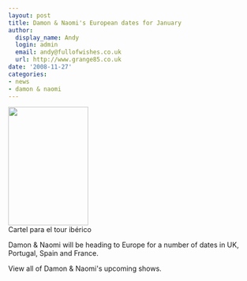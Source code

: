 ```yaml
---
layout: post
title: Damon & Naomi's European dates for January
author:
  display_name: Andy
  login: admin
  email: andy@fullofwishes.co.uk
  url: http://www.grange85.co.uk
date: '2008-11-27'
categories:
- news
- damon & naomi
---
```

<div class="imagebox-a"><a title="Gira de Damon & Naomi, by damagedgoods2006" alt="Gira de Damon & Naomi, by damagedgoods2006" href="http://flickr.com/photos/damagedgoods2006/3060410163/"><img src="https://farm4.static.flickr.com/3174/3060410163_5ed70f8223_m.jpg" width="162" height="240"></a><br/>Cartel para el tour ibérico</div>
<p>Damon & Naomi will be heading to Europe for a number of dates in UK, Portugal, Spain and France.</p>
<p>View all of Damon & Naomi's upcoming shows.</p>
